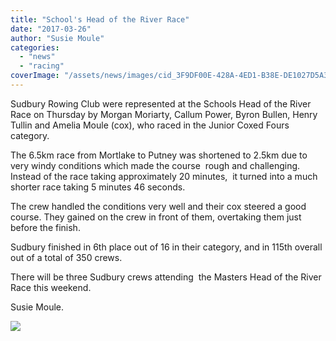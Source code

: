 ```yaml
---
title: "School's Head of the River Race"
date: "2017-03-26"
author: "Susie Moule"
categories:
  - "news"
  - "racing"
coverImage: "/assets/news/images/cid_3F9DF00E-428A-4ED1-B38E-DE1027D5A33A.png"
---
```


Sudbury Rowing Club were represented at the Schools Head of the River Race on Thursday by Morgan Moriarty, Callum Power, Byron Bullen, Henry Tullin and Amelia Moule (cox), who raced in the Junior Coxed Fours category.

The 6.5km race from Mortlake to Putney was shortened to 2.5km due to very windy conditions which made the course  rough and challenging. Instead of the race taking approximately 20 minutes,  it turned into a much shorter race taking 5 minutes 46 seconds.

The crew handled the conditions very well and their cox steered a good course. They gained on the crew in front of them, overtaking them just before the finish.

Sudbury finished in 6th place out of 16 in their category, and in 115th overall out of a total of 350 crews.

There will be three Sudbury crews attending  the Masters Head of the River Race this weekend.

Susie Moule.

[![](/assets/news/images/cid_3F9DF00E-428A-4ED1-B38E-DE1027D5A33A.png)](http://sudburyrowingclub.org.uk/wp-content/uploads/2017/03/cid_3F9DF00E-428A-4ED1-B38E-DE1027D5A33A.png)
